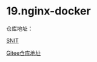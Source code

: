# 19.nginx-docker



仓库地址：

[SNIT](https://github.com/atompi/SNIT)

[Gitee仓库地址](https://gitee.com/k8s-devops/nginx-docker.git)